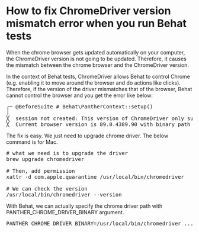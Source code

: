 # How to fix ChromeDriver version mismatch error when you run Behat tests

When the chrome browser gets updated automatically on your computer, the ChromeDriver version is not going to be updated. Therefore, it causes the mismatch between the chrome browser and the ChromeDriver version.

In the context of Behat tests, ChromeDriver allows Behat to control Chrome (e.g. enabling it to move around the browser and do actions like clicks). Therefore, if the version of the driver mismatches that of the browser, Behat cannot control the browser and you get the error like below:

<pre>
┌─ @BeforeSuite # Behat\PantherContext::setup()
│
╳  session not created: This version of ChromeDriver only supports Chrome version 87
╳  Current browser version is 89.0.4389.90 with binary path /Applications/Google Chrome.app/Contents/MacOS/Google Chrome (Facebook\WebDriver\Exception\SessionNotCreatedException)
</pre>

The fix is easy. We just need to upgrade chrome driver. The below command is for Mac.

<pre>
# what we need is to upgrade the driver
brew upgrade chromedriver

# Then, add permission
xattr -d com.apple.quarantine /usr/local/bin/chromedriver

# We can check the version
/usr/local/bin/chromedriver --version
</pre>

With Behat, we can actually specify the chrome driver path with PANTHER_CHROME_DRIVER_BINARY argument.

<pre>
PANTHER_CHROME_DRIVER_BINARY=/usr/local/bin/chromedriver ...
</pre>
